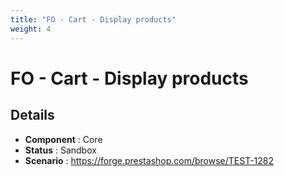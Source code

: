 ```yaml
---
title: "FO - Cart - Display products"
weight: 4
---
```


# FO - Cart - Display products
## Details
* **Component** : Core
* **Status** : Sandbox
* **Scenario** : https://forge.prestashop.com/browse/TEST-1282
